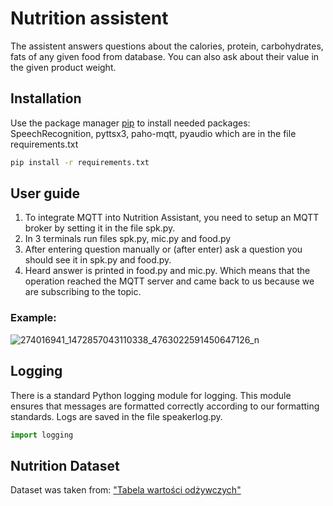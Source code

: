 # Nutrition assistent

The assistent answers questions about the calories, protein, carbohydrates, fats of any given food from database. You can also ask about their value in the given product weight.

## Installation

Use the package manager [pip](https://pip.pypa.io/en/stable/) to install needed packages: SpeechRecognition, pyttsx3, paho-mqtt, pyaudio which are in the file requirements.txt

```bash
pip install -r requirements.txt
```

## User guide
1. To integrate MQTT into Nutrition Assistant, you need to setup an MQTT broker by setting it in the file spk.py.
2. In 3 terminals run files spk.py, mic.py and food.py
3. After entering question manually or (after enter) ask a question you should see it in spk.py and food.py.
4. Heard answer is printed in food.py and mic.py. Which means that the operation reached the MQTT server and came back to us because we are subscribing to the topic.

### Example:
![274016941_1472857043110338_4763022591450647126_n](https://user-images.githubusercontent.com/57807232/154250860-b0737ff0-1228-4be1-8380-81be5537ae8e.png)



## Logging
There is a standard Python logging module for logging. This module ensures that messages are formatted correctly according to our formatting standards. Logs are saved in the file speakerlog.py.

```python
import logging
```


## Nutrition Dataset
Dataset was taken from: ["Tabela wartości odżywczych"](https://cloud2x.edupage.org/cloud/TABELA_WARTOSCI_ODZYWCZYCH.pdf?z%3APDDb3bKBXlY%2FWjIPy4GrEnwqpQPbkRKS5bz%2B61bSkv9GuOPTeTEfb6uDNr0VpRuj)
